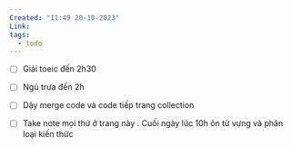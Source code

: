 ```yaml
---
Created: "11:49 20-10-2023"
Link: 
tags:
  - todo
---
```



- [ ] Giải toeic đến 2h30
- [ ] Ngủ trưa đến 2h
- [ ] Dậy merge code và  code tiếp trang collection
- [ ] Take note mọi thứ ở trang này . Cuối ngày lúc 10h ôn từ vựng và phân loại kiến thức



